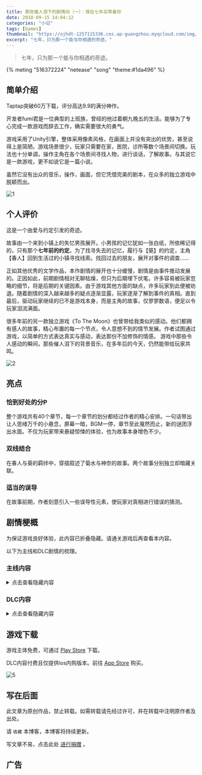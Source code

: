 ```yaml
---
title: 那些催人泪下的剧情向（一）：我在七年后等着你
date: 2018-09-15 14:04:12
categories: "小记"
tags: [Games]
thumbnail: "https://ojhdt-1257115336.cos.ap-guangzhou.myqcloud.com/img/20180915/0.png"
excerpt: "七年，只为那一个能与你相遇的奇迹。"
---
```

>七年，只为那一个能与你相遇的奇迹。

{% meting "516372224" "netease" "song" "theme:#1da496" %}

## 简单介绍
Taptap突破60万下载，评分高达9.9的满分神作。

开发者fumi君是一位典型的上班族，曾经的他过着朝九晚五的生活。能够为了专心完成一款游戏而辞去工作，确实需要很大的勇气。

游戏采用了Unity引擎，整体采用像素风格，在画面上并没有突出的优势，甚至说得上是简陋。游戏场景很少，玩家只需要在家，医院，诊所等数个场景间切换。玩法也十分单调，操作主角在各个场景间寻找人物，进行谈话，了解故事。与其说它是一款游戏，更不如说它是一篇小说。

虽然它没有出众的音乐，操作，画面，但它凭借完美的剧本，在众多的独立游戏中脱颖而出。

![1](https://ojhdt-1257115336.cos.ap-guangzhou.myqcloud.com/img/20180915/1.png)

## 个人评价
这是一个由爱与约定引发的奇迹。

故事由一个来到小镇上的失忆男孩展开。小男孩的记忆犹如一张白纸，所依稀记得的，只有那个**七年前的约定**。为了找寻失去的记忆，履行与【葵】的约定，主角【春人】回到生活过的小镇寻找线索。找回过去的朋友，展开对事件的调查……

正如其他优秀的文学作品，本作剧情的展开也十分缓慢，剧情是由事件推动发展的。正因如此，前期剧情相对无聊枯燥，但只为后期埋下伏笔。许多容易被玩家忽略的细节，将是后期的关键因素。由于游戏其他方面的缺点，许多玩家到此便被劝退。随着剧情的深入越来越多的疑点逐渐显露，玩家逐渐了解到事件的真相。直到最后，驱动玩家继续的已不是游戏本身，而是主角的故事，仅寥寥数语，便足以令玩家泪流满面。

很多年前的另一款独立游戏《To The Moon》也曾带给我类似的感动。他们都拥有感人的故事，精心布置的每一个节点，令人意想不到的情节发展。作者试图通过游戏，以简单的方式表达真实与感动，表达那份不加修饰的情感。
游戏中那些令人感动的瞬间，那些催人泪下的背景音乐，在多年后的今天，仍然能带给玩家共鸣。

![2](https://ojhdt-1257115336.cos.ap-guangzhou.myqcloud.com/img/20180915/2.png)

## 亮点

### 恰到好处的分P

整个游戏共有40个章节，每一个章节的划分都经过作者的精心安排。一句话带出让人思绪万千的小悬念，屏幕一暗，BGM一停，章节至此戛然而止，新的谜团浮出水面。不仅为玩家带来悬疑惊悚的体验，也为故事本身增色不少。

### 双线结合

在春人与葵的羁绊中，穿插叙述了菊水与神奈的故事。两个故事分别独立却暗藏关联。

### 适当的误导

在故事前期，作者刻意引入一些误导性元素，使玩家对真相进行错误的猜测。

## 剧情梗概

为保证游戏良好体验，此内容已折叠隐藏。请通关游戏后再查看本内容。

以下为主线和DLC剧情的梳理。

### 主线内容

<details><summary>点击查看隐藏内容</summary>

<h4>菊水与神奈</h4>

菊水，神奈，一木本是好朋友，菊水有心脏病，神奈有LMD。菊水父为了救活儿子，牺牲了神奈，将心脏移植给菊水。

LMD其实是医院进行时空穿越实验的后遗症。医院制造出LMD并不对此负责，反而贩卖LMD患者的器官。菊水知道了真相，决定与一木一起告发。但由于一木父策划的爆炸，一切有关人和物都被毁灭。

菊水当上院长后，希望进行时空跳跃的研究，但没有取得任何进展，却延误了LMD疗法的研究。

一木在爆炸后失去了记忆。恢复记忆后成为时空跳跃唯一知情人，展开研究。在医院附近开设诊所，协助医院掩盖真相。

<h4>春人与葵</h4>

春人与葵，陆，咲，穗乃花是好朋友。在3月31日与葵立下约定，七年后的4月1日要一起看花。第二天，春人与葵参加了**最终实验**。

最终实验，按最初提出的游戏规则，两人在不知情的情况下只能活一人。等一人死后，让活的人回到实验前替死，之前死过的人就活下。相当于每个人都在实验中经历过一次生，一次死。最后两人都知道了真正可以让两人都活下的游戏规则，再回到实验开始时，两人就都可以存活。以此来验证时间跳跃可以穿越生死。

一周目：春人死了，葵活了，葵知道了两人一起活的方法。在七年后劝服了院长和部长，最后让一木把自己送回实验开始前，替春人死。

二周目：葵替春人死了，春人活了。葵临死前在昏睡的春人旁说叫他不要忘记七年后的约定，她会在这里等他。于是春人也知道了两人一起活下的方法。在七年后和葵做了一样的事，并且回到实验开始前。

三周目：两人都知道了如何一起活下来，于是一起活下来——好久不见。

<h4>一周目</h4>

葵做了与春人一样的所有事情，再一次回到最终实验，提前按下按钮。临死前她对赶来的一木提出了三个请求：消除春人的记忆、让父母收养春人、把自己的心脏捐给春人。

<h4>二周目</h4>

春人来到了小镇。此处为故事的开始。

春人与陆计划盗取文件失败，进行了第一次穿越。

陆偷出文件后被捕，春人进行第二次穿越。

春人与陆试图说服石打，被咲偷听到，咲自杀，把自己的肺捐给了穗乃花。春人随后进行了第三次穿越。

春人找到院长，院长的聊天让春人一时变得混乱，进行第四次穿越。

春人阅读了院长的日记，知道了神奈和院长的故事。找到了神奈弥留之际给菊水的惊喜。然后带院长去了那里。

一木原以为空房间里有11年花期的千宵草，后来从春人处得知之前是被骗的，也就是他无法回到自己十岁时了。之后一木决定销毁这一切，和菊水一起面对现实，研究LMD疗法。

但是春人还在犹豫要不要回到7年前。 春人决定以大局为重，销毁一切，不回到7年前了。可在最后关头，他突然想起葵的约定。他选择遵守约定，回到七年前。成功在最终实验中按下双活解法。

</details>

### DLC内容

<details><summary>点击查看隐藏内容</summary>

在主线结局两人相遇后，葵表示自己不能喝下解药，因为每次葵喝下解药后春人都会死去。因此葵选择不断穿越七年，希望能与一木和门真的讨论中得知破解方法。由于每次喝药后都会失忆，葵在喝药前用纸条撕口子记录下自己的穿越次数。在第17711次穿越后，春人偶然提到了“共鸣”。

<img src="https://ojhdt-1257115336.cos.ap-guangzhou.myqcloud.com/img/20180915/3.png"  alt="3" />

共鸣是一木父，黎斗父，春人父在实验时发现的记忆连结现象。共鸣可以暂时回到过去，并且借用他人身体。但这一时空穿越时不完美的。在优人和优人姐姐的案例中，他们得出结论：如果有人因时空穿越得救，就会有人因此牺牲。

春人和葵通过握手引发了共鸣，春人借用了驱的身体前往一木医生的诊室，询问一木医生“重要的日期”。随后春人和葵通过接吻引发了更强大的共鸣，春人回到过去，附身到了立石先生身上，阻止了时空穿越的发明。LMD病不复存在，优人死去，春人没有出生。可是在命运的安排下，春人在另一个家庭降生。在截然不同的时间线上，春人和葵相见。

<img src="https://ojhdt-1257115336.cos.ap-guangzhou.myqcloud.com/img/20180915/4.png"  alt="4" />

</details>

## 游戏下载

游戏主体免费，可通过 [Play Store](https://play.google.com/store/apps/details?id=com.HirayaSpace.SevenYears) 下载。

DLC内容付费且仅提供ios内购版本。前往 [App Store](https://itunes.apple.com/cn/app/id1265613918) 购买。

![5](https://ojhdt-1257115336.cos.ap-guangzhou.myqcloud.com/img/20180915/5.png)

## 写在后面
此文章为原创作品，禁止转载。如需转载请先经过许可，并在转载中注明原作者及出处。

请 `收藏` 本博客，本博客将持续更新。

写文章不易，点击此处 <a data-fancybox data-src="#modal" href="javascript:;" >进行捐赠</a> 。



 <div style="display: none;" id="modal" > 
 <h2>捐赠</h2> 
 <p>写文章不易，请我喝一杯咖啡吧~ <br>
 <img src="https://blog.ojhdt.com/alipay.png" width="240" height="364" alt="支付宝" /> <img src="https://blog.ojhdt.com/wechat.png" width="240" height="364" alt="微信" /> <br>

点击<a href="https://blog.ojhdt.com/donate">此处</a>前往捐赠详情页。
 </p> 
 </div> 



## 广告
<script async src="//pagead2.googlesyndication.com/pagead/js/adsbygoogle.js"></script>
<ins class="adsbygoogle"
     style="display:block; text-align:center;"
     data-ad-layout="in-article"
     data-ad-format="fluid"
     data-ad-client="ca-pub-1043177129475579"
     data-ad-slot="7254716173"></ins>
<script>
     (adsbygoogle = window.adsbygoogle || []).push({});
</script>